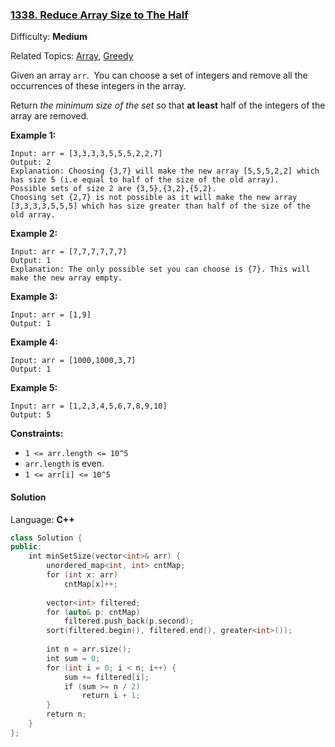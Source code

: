 ### [1338\. Reduce Array Size to The Half](https://leetcode.com/problems/reduce-array-size-to-the-half/)

Difficulty: **Medium**

Related Topics: [Array](https://leetcode.com/tag/array/), [Greedy](https://leetcode.com/tag/greedy/)

Given an array `arr`.  You can choose a set of integers and remove all the occurrences of these integers in the array.

Return _the minimum size of the set_ so that **at least** half of the integers of the array are removed.

**Example 1:**

```
Input: arr = [3,3,3,3,5,5,5,2,2,7]
Output: 2
Explanation: Choosing {3,7} will make the new array [5,5,5,2,2] which has size 5 (i.e equal to half of the size of the old array).
Possible sets of size 2 are {3,5},{3,2},{5,2}.
Choosing set {2,7} is not possible as it will make the new array [3,3,3,3,5,5,5] which has size greater than half of the size of the old array.
```

**Example 2:**

```
Input: arr = [7,7,7,7,7,7]
Output: 1
Explanation: The only possible set you can choose is {7}. This will make the new array empty.
```

**Example 3:**

```
Input: arr = [1,9]
Output: 1
```

**Example 4:**

```
Input: arr = [1000,1000,3,7]
Output: 1
```

**Example 5:**

```
Input: arr = [1,2,3,4,5,6,7,8,9,10]
Output: 5
```

**Constraints:**

- `1 <= arr.length <= 10^5`
- `arr.length` is even.
- `1 <= arr[i] <= 10^5`

#### Solution

Language: **C++**

```c++
class Solution {
public:
    int minSetSize(vector<int>& arr) {
        unordered_map<int, int> cntMap;
        for (int x: arr)
            cntMap[x]++;
        
        vector<int> filtered;
        for (auto& p: cntMap)
            filtered.push_back(p.second);
        sort(filtered.begin(), filtered.end(), greater<int>());
        
        int n = arr.size();
        int sum = 0;
        for (int i = 0; i < n; i++) {
            sum += filtered[i];
            if (sum >= n / 2)
                return i + 1;
        }
        return n;
    }
};
```
